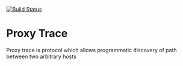 [![Build Status](https://api.travis-ci.com/ytti/proxy-trace.svg)](https://travis-ci.com/ytti/proxy-trace)


# Proxy Trace
Proxy trace is protocol which allows programmatic discovery of path between two arbitrary hosts
